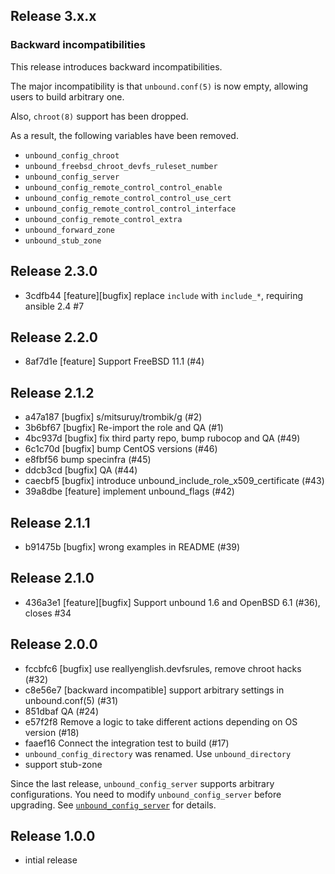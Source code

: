 ## Release 3.x.x

### Backward incompatibilities

This release introduces backward incompatibilities.

The major incompatibility is that `unbound.conf(5)` is now empty, allowing
users to build arbitrary one.

Also, `chroot(8)` support has been dropped.

As a result, the following variables have been removed.

* `unbound_config_chroot`
* `unbound_freebsd_chroot_devfs_ruleset_number`
* `unbound_config_server`
* `unbound_config_remote_control_control_enable`
* `unbound_config_remote_control_control_use_cert`
* `unbound_config_remote_control_control_interface`
* `unbound_config_remote_control_extra`
* `unbound_forward_zone`
* `unbound_stub_zone`

## Release 2.3.0

* 3cdfb44 [feature][bugfix] replace `include` with `include_*`, requiring ansible 2.4 #7

## Release 2.2.0

* 8af7d1e [feature] Support FreeBSD 11.1 (#4)

## Release 2.1.2

* a47a187 [bugfix] s/mitsuruy/trombik/g (#2)
* 3b6bf67 [bugfix] Re-import the role and QA (#1)
* 4bc937d [bugfix] fix third party repo, bump rubocop and QA (#49)
* 6c1c70d [bugfix] bump CentOS versions (#46)
* e8fbf56 bump specinfra (#45)
* ddcb3cd [bugfix] QA (#44)
* caecbf5 [bugfix] introduce unbound_include_role_x509_certificate (#43)
* 39a8dbe [feature] implement unbound_flags (#42)

## Release 2.1.1

* b91475b [bugfix] wrong examples in README (#39)

## Release 2.1.0

* 436a3e1 [feature][bugfix] Support unbound 1.6 and OpenBSD 6.1 (#36), closes #34

## Release 2.0.0

* fccbfc6 [bugfix] use reallyenglish.devfsrules, remove chroot hacks (#32)
* c8e56e7 [backward incompatible] support arbitrary settings in unbound.conf(5) (#31)
* 851dbaf QA (#24)
* e57f2f8 Remove a logic to take different actions depending on OS version  (#18)
* faaef16 Connect the integration test to build (#17)
* `unbound_config_directory` was renamed. Use `unbound_directory`
* support stub-zone

Since the last release, `unbound_config_server` supports arbitrary
configurations. You need to modify `unbound_config_server` before upgrading.
See [`unbound_config_server`](https://github.com/reallyenglish/ansible-role-unbound#unbound_config_server)
for details.

## Release 1.0.0

* intial release
